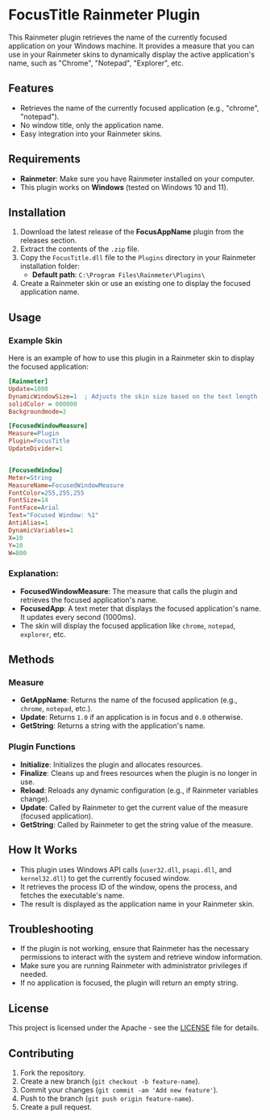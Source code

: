 

# FocusTitle Rainmeter Plugin

This Rainmeter plugin retrieves the name of the currently focused application on your Windows machine. It provides a measure that you can use in your Rainmeter skins to dynamically display the active application's name, such as "Chrome", "Notepad", "Explorer", etc.

## Features
- Retrieves the name of the currently focused application (e.g., "chrome", "notepad").
- No window title, only the application name.
- Easy integration into your Rainmeter skins.

## Requirements
- **Rainmeter**: Make sure you have Rainmeter installed on your computer.
- This plugin works on **Windows** (tested on Windows 10 and 11).

## Installation
1. Download the latest release of the **FocusAppName** plugin from the releases section.
2. Extract the contents of the `.zip` file.
3. Copy the `FocusTitle.dll` file to the `Plugins` directory in your Rainmeter installation folder:
   - **Default path**: `C:\Program Files\Rainmeter\Plugins\`
4. Create a Rainmeter skin or use an existing one to display the focused application name.

## Usage

### Example Skin

Here is an example of how to use this plugin in a Rainmeter skin to display the focused application:

```ini
[Rainmeter]
Update=1000
DynamicWindowSize=1  ; Adjusts the skin size based on the text length
solidColor = 000000
Backgroundmode=2

[FocusedWindowMeasure]
Measure=Plugin
Plugin=FocusTitle
UpdateDivider=1  


[FocusedWindow]
Meter=String
MeasureName=FocusedWindowMeasure
FontColor=255,255,255
FontSize=14
FontFace=Arial
Text="Focused Window: %1"
AntiAlias=1
DynamicVariables=1
X=10
Y=10
W=800

```

### Explanation:
- **FocusedWindowMeasure**: The measure that calls the plugin and retrieves the focused application's name.
- **FocusedApp**: A text meter that displays the focused application's name. It updates every second (1000ms).
- The skin will display the focused application like `chrome`, `notepad`, `explorer`, etc.

## Methods

### Measure
- **GetAppName**: Returns the name of the focused application (e.g., `chrome`, `notepad`, etc.).
- **Update**: Returns `1.0` if an application is in focus and `0.0` otherwise.
- **GetString**: Returns a string with the application's name.

### Plugin Functions

- **Initialize**: Initializes the plugin and allocates resources.
- **Finalize**: Cleans up and frees resources when the plugin is no longer in use.
- **Reload**: Reloads any dynamic configuration (e.g., if Rainmeter variables change).
- **Update**: Called by Rainmeter to get the current value of the measure (focused application).
- **GetString**: Called by Rainmeter to get the string value of the measure.

## How It Works
- This plugin uses Windows API calls (`user32.dll`, `psapi.dll`, and `kernel32.dll`) to get the currently focused window.
- It retrieves the process ID of the window, opens the process, and fetches the executable's name.
- The result is displayed as the application name in your Rainmeter skin.

## Troubleshooting

- If the plugin is not working, ensure that Rainmeter has the necessary permissions to interact with the system and retrieve window information.
- Make sure you are running Rainmeter with administrator privileges if needed.
- If no application is focused, the plugin will return an empty string.

## License
This project is licensed under the Apache - see the [LICENSE](LICENSE) file for details.

## Contributing
1. Fork the repository.
2. Create a new branch (`git checkout -b feature-name`).
3. Commit your changes (`git commit -am 'Add new feature'`).
4. Push to the branch (`git push origin feature-name`).
5. Create a pull request.

